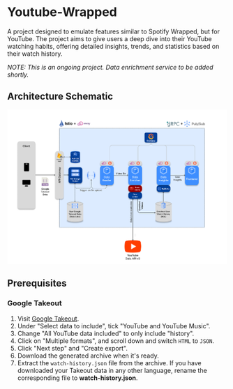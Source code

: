 # Youtube-Wrapped
A project designed to emulate features similar to Spotify Wrapped, but for YouTube. The project aims to give users a deep dive into their YouTube watching habits, offering detailed insights, trends, and statistics based on their watch history.

_NOTE: This is an ongoing project. Data enrichment service to be added shortly._

## Architecture Schematic

![Architecture](Architecture.jpg)

## Prerequisites

### Google Takeout

1. Visit [Google Takeout](https://takeout.google.com/settings/takeout).
2. Under "Select data to include", tick "YouTube and YouTube Music".
3. Change "All YouTube data included" to only include "history".
4. Click on "Multiple formats", and scroll down and switch `HTML` to `JSON`.
5. Click "Next step" and "Create export".
6. Download the generated archive when it's ready.
7. Extract the `watch-history.json` file from the archive. If you have downloaded your Takeout data in any other language, rename the corresponding file to **watch-history.json**.

